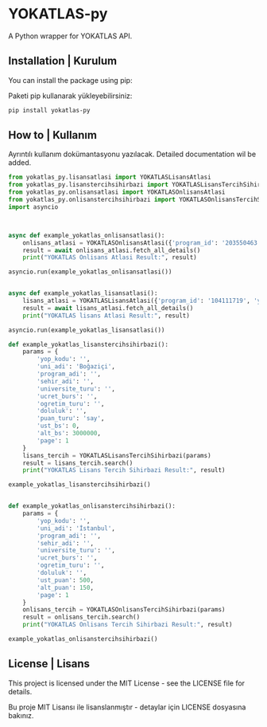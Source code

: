 
# YOKATLAS-py

A Python wrapper for YOKATLAS API.


## Installation | Kurulum

You can install the package using pip:

Paketi pip kullanarak yükleyebilirsiniz:

```sh
pip install yokatlas-py
```

## How to | Kullanım

Ayrıntılı kullanım dokümantasyonu yazılacak.
Detailed documentation wil be added.


```python
from yokatlas_py.lisansatlasi import YOKATLASLisansAtlasi
from yokatlas_py.lisanstercihsihirbazi import YOKATLASLisansTercihSihirbazi
from yokatlas_py.onlisansatlasi import YOKATLASOnlisansAtlasi
from yokatlas_py.onlisanstercihsihirbazi import YOKATLASOnlisansTercihSihirbazi
import asyncio



async def example_yokatlas_onlisansatlasi():
    onlisans_atlasi = YOKATLASOnlisansAtlasi({'program_id': '203550463', 'year': 2024})
    result = await onlisans_atlasi.fetch_all_details()
    print("YOKATLAS Onlisans Atlasi Result:", result)

asyncio.run(example_yokatlas_onlisansatlasi())


async def example_yokatlas_lisansatlasi():
    lisans_atlasi = YOKATLASLisansAtlasi({'program_id': '104111719', 'year': 2024})
    result = await lisans_atlasi.fetch_all_details()
    print("YOKATLAS lisans Atlasi Result:", result)

asyncio.run(example_yokatlas_lisansatlasi())

def example_yokatlas_lisanstercihsihirbazi():
    params = {
        'yop_kodu': '',
        'uni_adi': 'Boğaziçi',
        'program_adi': '',
        'sehir_adi': '',
        'universite_turu': '',
        'ucret_burs': '',
        'ogretim_turu': '',
        'doluluk': '',
        'puan_turu': 'say',
        'ust_bs': 0,
        'alt_bs': 3000000,
        'page': 1
    }
    lisans_tercih = YOKATLASLisansTercihSihirbazi(params)
    result = lisans_tercih.search()
    print("YOKATLAS Lisans Tercih Sihirbazi Result:", result)

example_yokatlas_lisanstercihsihirbazi()


def example_yokatlas_onlisanstercihsihirbazi():
    params = {
        'yop_kodu': '',
        'uni_adi': 'İstanbul',
        'program_adi': '',
        'sehir_adi': '',
        'universite_turu': '',
        'ucret_burs': '',
        'ogretim_turu': '',
        'doluluk': '',
        'ust_puan': 500,
        'alt_puan': 150,
        'page': 1
    }
    onlisans_tercih = YOKATLASOnlisansTercihSihirbazi(params)
    result = onlisans_tercih.search()
    print("YOKATLAS Onlisans Tercih Sihirbazi Result:", result)

example_yokatlas_onlisanstercihsihirbazi()
```


## License | Lisans

This project is licensed under the MIT License - see the LICENSE file for details.

Bu proje MIT Lisansı ile lisanslanmıştır - detaylar için LICENSE dosyasına bakınız.

